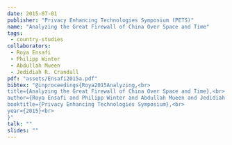 ```yaml
---
date: 2015-07-01
publisher: "Privacy Enhancing Technologies Symposium (PETS)"
name: "Analyzing the Great Firewall of China Over Space and Time"
tags:
 - country-studies
collaborators:
 - Roya Ensafi
 - Philipp Winter
 - Abdullah Mueen
 - Jedidiah R. Crandall
pdf: "assets/Ensafi2015a.pdf"
bibtex: "@inproceedings{Roya2015Analyzing,<br>
title={Analyzing the Great Firewall of China Over Space and Time},<br>
author={Roya Ensafi and Philipp Winter and Abdullah Mueen and Jedidiah R. Crandall},<br>
booktitle={Privacy Enhancing Technologies Symposium},<br>
year={2015}<br>
}"
talk: ""
slides: ""
---
```

